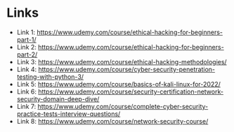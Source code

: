 # Links
* Link 1: https://www.udemy.com/course/ethical-hacking-for-beginners-part-1/
* Link 2: https://www.udemy.com/course/ethical-hacking-for-beginners-part-2/
* Link 3: https://www.udemy.com/course/ethical-hacking-methodologies/
* Link 4: https://www.udemy.com/course/cyber-security-penetration-testing-with-python-3/
* Link 5: https://www.udemy.com/course/basics-of-kali-linux-for-2022/
* Link 6: https://www.udemy.com/course/security-certification-network-security-domain-deep-dive/
* Link 7: https://www.udemy.com/course/complete-cyber-security-practice-tests-interview-questions/
* Link 8: https://www.udemy.com/course/network-security-course/
